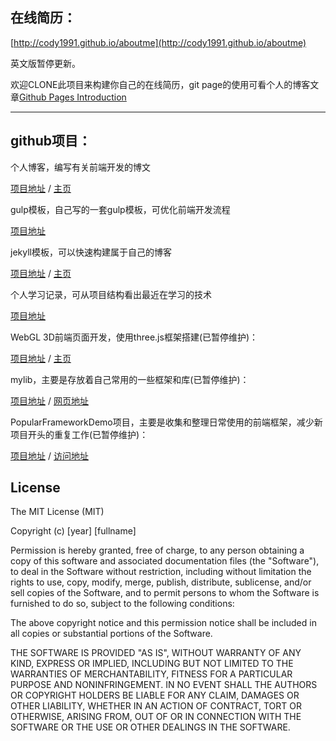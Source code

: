 在线简历：
------------------

[http://cody1991.github.io/aboutme](http://cody1991.github.io/aboutme)

英文版暂停更新。

欢迎CLONE此项目来构建你自己的在线简历，git page的使用可看个人的博客文章[Github Pages Introduction](http://cody1991.github.io/github/2015/04/04/github-pages-introduction.html)

<hr/>

github项目：
------------------

个人博客，编写有关前端开发的博文

[项目地址](https://github.com/cody1991/cody1991.github.io) / [主页](http://cody1991.github.io)

gulp模板，自己写的一套gulp模板，可优化前端开发流程

[项目地址](https://github.com/cody1991/gulp-template)

jekyll模板，可以快速构建属于自己的博客

[项目地址](https://github.com/cody1991/jekyll-template) / [主页](http://cody1991.github.io/jekyll-template/)

个人学习记录，可从项目结构看出最近在学习的技术

[项目地址](https://github.com/cody1991/learn)

WebGL 3D前端页面开发，使用three.js框架搭建(已暂停维护)：

[项目地址](https://github.com/cody1991/webgltang) / [主页](http://cody1991.github.io/webgltang/)

mylib，主要是存放着自己常用的一些框架和库(已暂停维护)：

[项目地址](https://github.com/cody1991/mylib) / [网页地址](http://cody1991.github.io/mylib/)

PopularFrameworkDemo项目，主要是收集和整理日常使用的前端框架，减少新项目开头的重复工作(已暂停维护)：

[项目地址](https://github.com/cody1991/PopularFrameworkDemo) / [访问地址](http://cody1991.github.io/PopularFrameworkDemo/)



## License
The MIT License (MIT)

Copyright (c) [year] [fullname]

Permission is hereby granted, free of charge, to any person obtaining a copy
of this software and associated documentation files (the "Software"), to deal
in the Software without restriction, including without limitation the rights
to use, copy, modify, merge, publish, distribute, sublicense, and/or sell
copies of the Software, and to permit persons to whom the Software is
furnished to do so, subject to the following conditions:

The above copyright notice and this permission notice shall be included in all
copies or substantial portions of the Software.

THE SOFTWARE IS PROVIDED "AS IS", WITHOUT WARRANTY OF ANY KIND, EXPRESS OR
IMPLIED, INCLUDING BUT NOT LIMITED TO THE WARRANTIES OF MERCHANTABILITY,
FITNESS FOR A PARTICULAR PURPOSE AND NONINFRINGEMENT. IN NO EVENT SHALL THE
AUTHORS OR COPYRIGHT HOLDERS BE LIABLE FOR ANY CLAIM, DAMAGES OR OTHER
LIABILITY, WHETHER IN AN ACTION OF CONTRACT, TORT OR OTHERWISE, ARISING FROM,
OUT OF OR IN CONNECTION WITH THE SOFTWARE OR THE USE OR OTHER DEALINGS IN THE
SOFTWARE.
